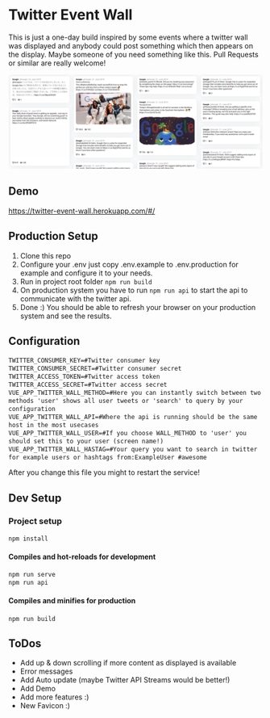 # Twitter Event Wall

This is just a one-day build inspired by some events where a twitter wall was displayed and anybody could post something which then appears on the display.
Maybe someone of you need something like this. Pull Requests or similar are really welcome!

![Demo picture of googles twitter wall](git/demo.PNG?raw=true "Title")

## Demo
https://twitter-event-wall.herokuapp.com/#/

## Production Setup
1. Clone this repo
2. Configure your .env just copy .env.example to .env.production for example and configure it to your needs.
3. Run in project root folder ```npm run build```
4. On production system you have to run ```npm run api``` to start the api to communicate with the twitter api.
5. Done :) You should be able to refresh your browser on your production system and see the results.

## Configuration
```
TWITTER_CONSUMER_KEY=#Twitter consumer key
TWITTER_CONSUMER_SECRET=#Twitter consumer secret
TWITTER_ACCESS_TOKEN=#Twitter access token
TWITTER_ACCESS_SECRET=#Twitter access secret
VUE_APP_TWITTER_WALL_METHOD=#Here you can instantly switch between two methods 'user' shows all user tweets or 'search' to query by your configuration
VUE_APP_TWITTER_WALL_API=#Where the api is running should be the same host in the most usecases
VUE_APP_TWITTER_WALL_USER=#If you choose WALL_METHOD to 'user' you should set this to your user (screen name!)
VUE_APP_TWITTER_WALL_HASTAG=#Your query you want to search in twitter for example users or hashtags from:ExampleUser #awesome
```
After you change this file you might to restart the service!

## Dev Setup
### Project setup
```
npm install
```

#### Compiles and hot-reloads for development
```
npm run serve
npm run api
```

#### Compiles and minifies for production
```
npm run build
```

## ToDos
- Add up & down scrolling if more content as displayed is available
- Error messages
- Add Auto update (maybe Twitter API Streams would be better!)
- Add Demo
- Add more features :)
- New Favicon :)